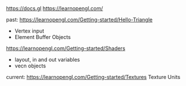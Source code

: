 https://docs.gl
https://learnopengl.com/

past:
https://learnopengl.com/Getting-started/Hello-Triangle
* Vertex input
* Element Buffer Objects

https://learnopengl.com/Getting-started/Shaders
* layout, in and out variables
* vecn objects

current:
https://learnopengl.com/Getting-started/Textures
Texture Units
